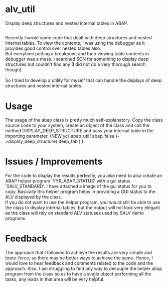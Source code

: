 # alv_util
Display deep structures and nested internal tables in ABAP.   
## 
Recently I wrote some code that dealt with deep structures and nested internal tables. To view the contents, I was using the debugger as it provides good control over nested tables also.  
But everytime putting a breakpoint and then viewing table contents in debugger was a mess. I searched SCN for something to display deep structures but couldn't find any (I did not do a very thorough search though).<br/> <br/>So I tried to develop a utility for myself that can handle the displays of deep structures and nested internal tables.
# Usage
The usage of the abap class is pretty much self-explanatory. Copy the class source code to your system, create an object of the class and call the method DISPLAY_DEEP_STRUCTURE and pass your internal table in the importing parameter. (NEW ycl_abap_util( abap_false )->display_deep_structure( deep_tab ) )
# Issues / Improvements
For the code to display the results perfectly, you also need to also create an ABAP helper program 'YYR_ABAP_STATUS' with a gui status 'SALV_STANDARD'. I have attached a image of the gui status for you to copy. Basically this helper program helps in providing a GUI status to the ALV displayed by the class. <br/> If you do not want to use the helper program, you would still be able to use the class to display internal tables, but the output will not look very elegant as the class will rely on standard ALV statuses used by SALV demo programs.
# Feedback
The approach that I followed to achieve the results are very simple and brute-force, so there may be better ways to achieve the same. Hence, I would love to hear feedback and comments related to the code and the approach. Also, I am struggling to find any way to decouple the helper abap program from the class so as to have a single object performing all the tasks, any leads in that area will be very helpful.
